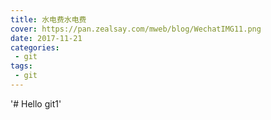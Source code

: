 ```yaml
---
title: 水电费水电费
cover: https://pan.zealsay.com/mweb/blog/WechatIMG11.png 
date: 2017-11-21
categories:
 - git
tags:
 - git
---
```


'# Hello git1'
